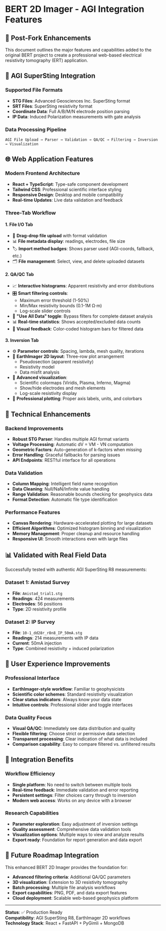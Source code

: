 # BERT 2D Imager - AGI Integration Features

## 🎯 **Post-Fork Enhancements**

This document outlines the major features and capabilities added to the original BERT project to create a professional web-based electrical resistivity tomography (ERT) application.

## 🔬 **AGI SuperSting Integration**

### **Supported File Formats**
- **STG Files**: Advanced Geosciences Inc. SuperSting format
- **SRT Files**: SuperSting resistivity format  
- **Coordinate Data**: Full A/B/M/N electrode position parsing
- **IP Data**: Induced Polarization measurements with gate analysis

### **Data Processing Pipeline**
```
AGI File Upload → Parser → Validation → QA/QC → Filtering → Inversion → Visualization
```

## 🌐 **Web Application Features**

### **Modern Frontend Architecture**
- **React + TypeScript**: Type-safe component development
- **Tailwind CSS**: Professional scientific interface styling
- **Responsive Design**: Desktop and mobile compatibility
- **Real-time Updates**: Live data validation and feedback

### **Three-Tab Workflow**

#### **1. File I/O Tab**
- 📁 **Drag-drop file upload** with format validation
- 📊 **File metadata display**: readings, electrodes, file size
- 🏷️ **Import method badges**: Shows parser used (AGI-coords, fallback, etc.)
- 🗂️ **File management**: Select, view, and delete uploaded datasets

#### **2. QA/QC Tab**
- 📈 **Interactive histograms**: Apparent resistivity and error distributions
- 🎛️ **Smart filtering controls**:
  - Maximum error threshold (1-50%)
  - Min/Max resistivity bounds (0.1-1M Ω⋅m)
  - Log-scale slider controls
- 🔄 **"Use All Data" toggle**: Bypass filters for complete dataset analysis
- 📊 **Real-time statistics**: Shows accepted/excluded data counts
- 🎨 **Visual feedback**: Color-coded histogram bars for filtered data

#### **3. Inversion Tab**
- ⚙️ **Parameter controls**: Spacing, lambda, mesh quality, iterations
- 📐 **EarthImager 2D layout**: Three-row plot arrangement
  - Pseudosection (apparent resistivity)
  - Resistivity model 
  - Data misfit analysis
- 🎨 **Advanced visualization**:
  - Scientific colormaps (Viridis, Plasma, Inferno, Magma)
  - Show/hide electrodes and mesh elements
  - Log-scale resistivity display
- 📏 **Professional plotting**: Proper axis labels, units, and colorbars

## 🔧 **Technical Enhancements**

### **Backend Improvements**
- **Robust STG Parser**: Handles multiple AGI format variants
- **Voltage Processing**: Automatic dV = VM - VN computation
- **Geometric Factors**: Auto-generation of k-factors when missing
- **Error Handling**: Graceful fallbacks for parsing issues
- **API Endpoints**: RESTful interface for all operations

### **Data Validation**
- **Column Mapping**: Intelligent field name recognition
- **Data Cleaning**: Null/NaN/Infinite value handling
- **Range Validation**: Reasonable bounds checking for geophysics data
- **Format Detection**: Automatic file type identification

### **Performance Features**
- **Canvas Rendering**: Hardware-accelerated plotting for large datasets
- **Efficient Algorithms**: Optimized histogram binning and visualization
- **Memory Management**: Proper cleanup and resource handling
- **Responsive UI**: Smooth interactions even with large files

## 📊 **Validated with Real Field Data**

Successfully tested with authentic AGI SuperSting R8 measurements:

### **Dataset 1: Amistad Survey**
- **File**: `Amistad_trial1.stg`
- **Readings**: 424 measurements
- **Electrodes**: 56 positions
- **Type**: 2D resistivity profile

### **Dataset 2: IP Survey**
- **File**: `10-1_dd28r_r8n8_IP_50mA.stg`
- **Readings**: 214 measurements with IP data  
- **Current**: 50mA injection
- **Type**: Combined resistivity + induced polarization

## 🎨 **User Experience Improvements**

### **Professional Interface**
- **EarthImager-style workflow**: Familiar to geophysicists
- **Scientific color schemes**: Standard resistivity visualization
- **Clear status indicators**: Always know your data state
- **Intuitive controls**: Professional slider and toggle interfaces

### **Data Quality Focus**
- **Visual QA/QC**: Immediately see data distribution and quality
- **Flexible filtering**: Choose strict or permissive data selection
- **Transparent processing**: Clear indication of what data is included
- **Comparison capability**: Easy to compare filtered vs. unfiltered results

## 🔄 **Integration Benefits**

### **Workflow Efficiency**
- **Single platform**: No need to switch between multiple tools
- **Real-time feedback**: Immediate validation and error reporting
- **Persistent settings**: Filter choices carry through to inversion
- **Modern web access**: Works on any device with a browser

### **Research Capabilities**
- **Parameter exploration**: Easy adjustment of inversion settings
- **Quality assessment**: Comprehensive data validation tools
- **Visualization options**: Multiple ways to view and analyze results
- **Export ready**: Foundation for report generation and data export

## 🚀 **Future Roadmap Integration**

This enhanced BERT 2D Imager provides the foundation for:
- **Advanced filtering criteria**: Additional QA/QC parameters
- **3D visualization**: Extension to 3D resistivity tomography
- **Batch processing**: Multiple file analysis workflows  
- **Export capabilities**: PNG, PDF, and data export features
- **Cloud deployment**: Scalable web-based geophysics platform

---

**Status**: ✅ Production Ready  
**Compatibility**: AGI SuperSting R8, EarthImager 2D workflows  
**Technology Stack**: React + FastAPI + PyGimli + MongoDB